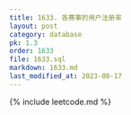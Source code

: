 ```yaml
---
title: 1633. 各赛事的用户注册率
layout: post
category: database
pk: 1.3
order: 1633
file: 1633.sql
markdown: 1633.md
last_modified_at: 2023-08-17
---
```


{% include leetcode.md %}
